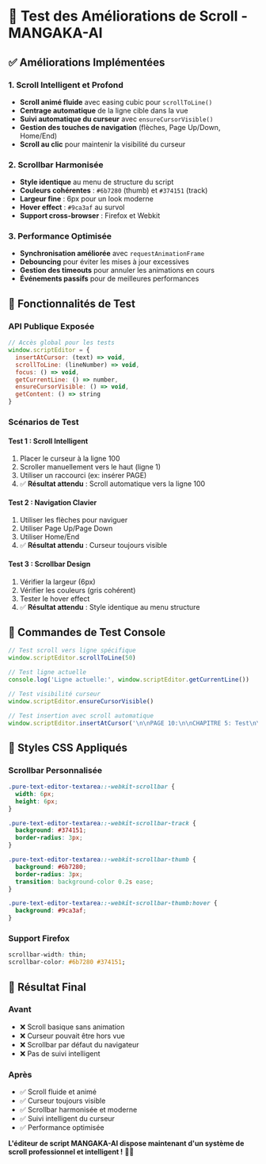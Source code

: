 # 🚀 Test des Améliorations de Scroll - MANGAKA-AI

## ✅ **Améliorations Implémentées**

### **1. Scroll Intelligent et Profond**
- **Scroll animé fluide** avec easing cubic pour `scrollToLine()`
- **Centrage automatique** de la ligne cible dans la vue
- **Suivi automatique du curseur** avec `ensureCursorVisible()`
- **Gestion des touches de navigation** (flèches, Page Up/Down, Home/End)
- **Scroll au clic** pour maintenir la visibilité du curseur

### **2. Scrollbar Harmonisée**
- **Style identique** au menu de structure du script
- **Couleurs cohérentes** : `#6b7280` (thumb) et `#374151` (track)
- **Largeur fine** : 6px pour un look moderne
- **Hover effect** : `#9ca3af` au survol
- **Support cross-browser** : Firefox et Webkit

### **3. Performance Optimisée**
- **Synchronisation améliorée** avec `requestAnimationFrame`
- **Debouncing** pour éviter les mises à jour excessives
- **Gestion des timeouts** pour annuler les animations en cours
- **Événements passifs** pour de meilleures performances

## 🎯 **Fonctionnalités de Test**

### **API Publique Exposée**
```javascript
// Accès global pour les tests
window.scriptEditor = {
  insertAtCursor: (text) => void,
  scrollToLine: (lineNumber) => void,
  focus: () => void,
  getCurrentLine: () => number,
  ensureCursorVisible: () => void,
  getContent: () => string
}
```

### **Scénarios de Test**

#### **Test 1 : Scroll Intelligent**
1. Placer le curseur à la ligne 100
2. Scroller manuellement vers le haut (ligne 1)
3. Utiliser un raccourci (ex: insérer PAGE)
4. ✅ **Résultat attendu** : Scroll automatique vers la ligne 100

#### **Test 2 : Navigation Clavier**
1. Utiliser les flèches pour naviguer
2. Utiliser Page Up/Page Down
3. Utiliser Home/End
4. ✅ **Résultat attendu** : Curseur toujours visible

#### **Test 3 : Scrollbar Design**
1. Vérifier la largeur (6px)
2. Vérifier les couleurs (gris cohérent)
3. Tester le hover effect
4. ✅ **Résultat attendu** : Style identique au menu structure

## 🔧 **Commandes de Test Console**

```javascript
// Test scroll vers ligne spécifique
window.scriptEditor.scrollToLine(50)

// Test ligne actuelle
console.log('Ligne actuelle:', window.scriptEditor.getCurrentLine())

// Test visibilité curseur
window.scriptEditor.ensureCursorVisible()

// Test insertion avec scroll automatique
window.scriptEditor.insertAtCursor('\n\nPAGE 10:\n\nCHAPITRE 5: Test\n\nPANEL 1:\n[HÉROS]: Test dialogue\n')
```

## 🎨 **Styles CSS Appliqués**

### **Scrollbar Personnalisée**
```css
.pure-text-editor-textarea::-webkit-scrollbar {
  width: 6px;
  height: 6px;
}

.pure-text-editor-textarea::-webkit-scrollbar-track {
  background: #374151;
  border-radius: 3px;
}

.pure-text-editor-textarea::-webkit-scrollbar-thumb {
  background: #6b7280;
  border-radius: 3px;
  transition: background-color 0.2s ease;
}

.pure-text-editor-textarea::-webkit-scrollbar-thumb:hover {
  background: #9ca3af;
}
```

### **Support Firefox**
```css
scrollbar-width: thin;
scrollbar-color: #6b7280 #374151;
```

## 🚀 **Résultat Final**

### **Avant**
- ❌ Scroll basique sans animation
- ❌ Curseur pouvait être hors vue
- ❌ Scrollbar par défaut du navigateur
- ❌ Pas de suivi intelligent

### **Après**
- ✅ Scroll fluide et animé
- ✅ Curseur toujours visible
- ✅ Scrollbar harmonisée et moderne
- ✅ Suivi intelligent du curseur
- ✅ Performance optimisée

**L'éditeur de script MANGAKA-AI dispose maintenant d'un système de scroll professionnel et intelligent !** 🎯✨

